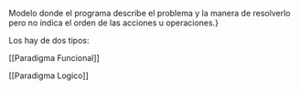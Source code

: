 Modelo donde el programa describe el problema y la manera de resolverlo pero no indica el orden de las acciones u operaciones.}

Los hay de dos tipos:

[[Paradigma Funcional]]

[[Paradigma Logico]]
